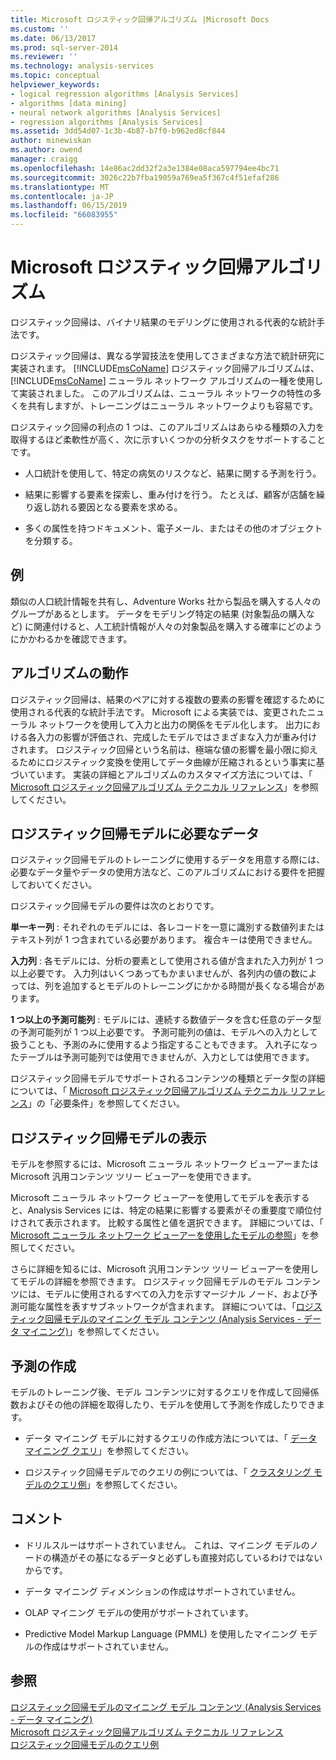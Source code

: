 ```yaml
---
title: Microsoft ロジスティック回帰アルゴリズム |Microsoft Docs
ms.custom: ''
ms.date: 06/13/2017
ms.prod: sql-server-2014
ms.reviewer: ''
ms.technology: analysis-services
ms.topic: conceptual
helpviewer_keywords:
- logical regression algorithms [Analysis Services]
- algorithms [data mining]
- neural network algorithms [Analysis Services]
- regression algorithms [Analysis Services]
ms.assetid: 3dd54d07-1c3b-4b87-b7f0-b962ed8cf844
author: minewiskan
ms.author: owend
manager: craigg
ms.openlocfilehash: 14e86ac2dd32f2a3e1384e08aca597794ee4bc71
ms.sourcegitcommit: 3026c22b7fba19059a769ea5f367c4f51efaf286
ms.translationtype: MT
ms.contentlocale: ja-JP
ms.lasthandoff: 06/15/2019
ms.locfileid: "66083955"
---
```

# <a name="microsoft-logistic-regression-algorithm"></a>Microsoft ロジスティック回帰アルゴリズム
  ロジスティック回帰は、バイナリ結果のモデリングに使用される代表的な統計手法です。  
  
 ロジスティック回帰は、異なる学習技法を使用してさまざまな方法で統計研究に実装されます。 [!INCLUDE[msCoName](../../includes/msconame-md.md)] ロジスティック回帰アルゴリズムは、 [!INCLUDE[msCoName](../../includes/msconame-md.md)] ニューラル ネットワーク アルゴリズムの一種を使用して実装されました。 このアルゴリズムは、ニューラル ネットワークの特性の多くを共有しますが、トレーニングはニューラル ネットワークよりも容易です。  
  
 ロジスティック回帰の利点の 1 つは、このアルゴリズムはあらゆる種類の入力を取得するほど柔軟性が高く、次に示すいくつかの分析タスクをサポートすることです。  
  
-   人口統計を使用して、特定の病気のリスクなど、結果に関する予測を行う。  
  
-   結果に影響する要素を探索し、重み付けを行う。 たとえば、顧客が店舗を繰り返し訪れる要因となる要素を求める。  
  
-   多くの属性を持つドキュメント、電子メール、またはその他のオブジェクトを分類する。  
  
## <a name="example"></a>例  
 類似の人口統計情報を共有し、Adventure Works 社から製品を購入する人々のグループがあるとします。 データをモデリング特定の結果 (対象製品の購入など) に関連付けると、人工統計情報が人々の対象製品を購入する確率にどのようにかかわるかを確認できます。  
  
## <a name="how-the-algorithm-works"></a>アルゴリズムの動作  
 ロジスティック回帰は、結果のペアに対する複数の要素の影響を確認するために使用される代表的な統計手法です。 Microsoft による実装では、変更されたニューラル ネットワークを使用して入力と出力の関係をモデル化します。 出力における各入力の影響が評価され、完成したモデルではさまざまな入力が重み付けされます。 ロジスティック回帰という名前は、極端な値の影響を最小限に抑えるためにロジスティック変換を使用してデータ曲線が圧縮されるという事実に基づいています。 実装の詳細とアルゴリズムのカスタマイズ方法については、「 [Microsoft ロジスティック回帰アルゴリズム テクニカル リファレンス](microsoft-logistic-regression-algorithm-technical-reference.md)」を参照してください。  
  
## <a name="data-required-for-logistic-regression-models"></a>ロジスティック回帰モデルに必要なデータ  
 ロジスティック回帰モデルのトレーニングに使用するデータを用意する際には、必要なデータ量やデータの使用方法など、このアルゴリズムにおける要件を把握しておいてください。  
  
 ロジスティック回帰モデルの要件は次のとおりです。  
  
 **単一キー列** : それぞれのモデルには、各レコードを一意に識別する数値列またはテキスト列が 1 つ含まれている必要があります。 複合キーは使用できません。  
  
 **入力列** : 各モデルには、分析の要素として使用される値が含まれた入力列が 1 つ以上必要です。 入力列はいくつあってもかまいませんが、各列内の値の数によっては、列を追加するとモデルのトレーニングにかかる時間が長くなる場合があります。  
  
 **1 つ以上の予測可能列** : モデルには、連続する数値データを含む任意のデータ型の予測可能列が 1 つ以上必要です。 予測可能列の値は、モデルへの入力として扱うことも、予測のみに使用するよう指定することもできます。 入れ子になったテーブルは予測可能列では使用できませんが、入力としては使用できます。  
  
 ロジスティック回帰モデルでサポートされるコンテンツの種類とデータ型の詳細については、「 [Microsoft ロジスティック回帰アルゴリズム テクニカル リファレンス](microsoft-logistic-regression-algorithm-technical-reference.md)」の「必要条件」を参照してください。  
  
## <a name="viewing-a-logistic-regression-model"></a>ロジスティック回帰モデルの表示  
 モデルを参照するには、Microsoft ニューラル ネットワーク ビューアーまたは Microsoft 汎用コンテンツ ツリー ビューアーを使用できます。  
  
 Microsoft ニューラル ネットワーク ビューアーを使用してモデルを表示すると、Analysis Services には、特定の結果に影響する要素がその重要度で順位付けされて表示されます。 比較する属性と値を選択できます。 詳細については、「 [Microsoft ニューラル ネットワーク ビューアーを使用したモデルの参照](browse-a-model-using-the-microsoft-neural-network-viewer.md)」を参照してください。  
  
 さらに詳細を知るには、Microsoft 汎用コンテンツ ツリー ビューアーを使用してモデルの詳細を参照できます。 ロジスティック回帰モデルのモデル コンテンツには、モデルに使用されるすべての入力を示すマージナル ノード、および予測可能な属性を表すサブネットワークが含まれます。 詳細については、「[ロジスティック回帰モデルのマイニング モデル コンテンツ &#40;Analysis Services - データ マイニング&#41;](mining-model-content-for-logistic-regression-models.md)」を参照してください。  
  
## <a name="creating-predictions"></a>予測の作成  
 モデルのトレーニング後、モデル コンテンツに対するクエリを作成して回帰係数およびその他の詳細を取得したり、モデルを使用して予測を作成したりできます。  
  
-   データ マイニング モデルに対するクエリの作成方法については、「 [データ マイニング クエリ](data-mining-queries.md)」を参照してください。  
  
-   ロジスティック回帰モデルでのクエリの例については、「 [クラスタリング モデルのクエリ例](clustering-model-query-examples.md)」を参照してください。  
  
## <a name="remarks"></a>コメント  
  
-   ドリルスルーはサポートされていません。 これは、マイニング モデルのノードの構造がその基になるデータと必ずしも直接対応しているわけではないからです。  
  
-   データ マイニング ディメンションの作成はサポートされていません。  
  
-   OLAP マイニング モデルの使用がサポートされています。  
  
-   Predictive Model Markup Language (PMML) を使用したマイニング モデルの作成はサポートされていません。  
  
## <a name="see-also"></a>参照  
 [ロジスティック回帰モデルのマイニング モデル コンテンツ (Analysis Services - データ マイニング)](mining-model-content-for-logistic-regression-models.md)   
 [Microsoft ロジスティック回帰アルゴリズム テクニカル リファレンス](microsoft-logistic-regression-algorithm-technical-reference.md)   
 [ロジスティック回帰モデルのクエリ例](logistic-regression-model-query-examples.md)  
  
  
